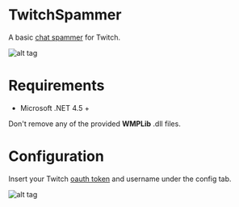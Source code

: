 # TwitchSpammer
A basic [chat spammer](https://www.youtube.com/watch?v=AXig_6Yf6G8) for Twitch.

![alt tag](https://raw.githubusercontent.com/qubard/TwitchSpammer/master/screenshot.png)

# Requirements
- Microsoft .NET 4.5 +

Don't remove any of the provided **WMPLib** .dll files.

# Configuration

Insert your Twitch [oauth token](https://twitchapps.com/tmi/) and username under the config tab. 

![alt tag](https://raw.githubusercontent.com/qubard/TwitchSpammer/master/oauth.png)
